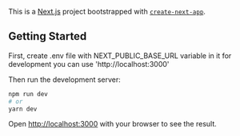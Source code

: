 This is a [Next.js](https://nextjs.org/) project bootstrapped with [`create-next-app`](https://github.com/vercel/next.js/tree/canary/packages/create-next-app).

## Getting Started

First, create .env file with NEXT_PUBLIC_BASE_URL variable in it
for development you can use 'http://localhost:3000'


Then run the development server:

```bash
npm run dev
# or
yarn dev
```

Open [http://localhost:3000](http://localhost:3000) with your browser to see the result.
